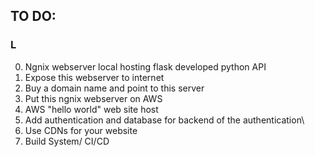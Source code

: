 ## TO DO:

### L
 
0. Ngnix webserver local hosting flask developed python API
1. Expose this webserver to internet  
2. Buy a domain name and point to this server
3. Put this ngnix webserver on AWS
1. AWS "hello world" web site host
2. Add authentication and database for backend of the authentication\
3. Use CDNs for your website
4. Build System/ CI/CD

